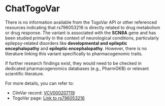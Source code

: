 # ChatTogoVar

There is no information available from the TogoVar API or other referenced resources indicating that rs796053216 is directly related to drug metabolism or drug response. The variant is associated with the **SCN8A** gene and has been studied primarily in the context of neurological conditions, particularly epilepsy-related disorders like **developmental and epileptic encephalopathy** and **epileptic encephalopathy**. However, there is no literature linking this variant specifically to pharmacogenomic traits.

If further research findings exist, they would need to be checked in dedicated pharmacogenomics databases (e.g., PharmGKB) or relevant scientific literature.

For more details, you can refer to:
- ClinVar record: [VCV000207119](https://www.ncbi.nlm.nih.gov/clinvar/variation/207119)
- TogoVar page: [Link to rs796053216](https://togovar.biosciencedbc.jp/variant/rs796053216)